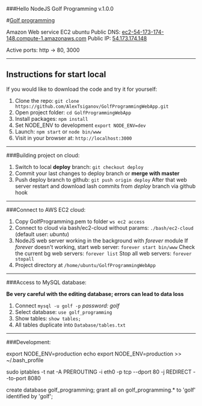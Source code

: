 ###Hello NodeJS Golf Programming v.1.0.0

#[Golf programming](http://ec2-54-173-174-148.compute-1.amazonaws.com)

Amazon Web service EC2 ubuntu
  Public DNS: [ec2-54-173-174-148.compute-1.amazonaws.com](http://ec2-54-173-174-148.compute-1.amazonaws.com)
  Public IP: [54.173.174.148](http://54.173.174.148/)

  Active ports: http -> 80, 3000

***

## Instructions for start local

If you would like to download the code and try it for yourself:

1. Clone the repo: `git clone https://github.com/AlexTsiganov/GolfProgrammingWebApp.git`
2. Open project folder: `cd GolfProgrammingWebApp`
3. Install packages: `npm install`
4. Set NODE_ENV to development `export NODE_ENV=dev`
5. Launch: `npm start` or `node bin/www`
6. Visit in your browser at: `http://localhost:3000`

***

###Building project on cloud:

1. Switch to local **deploy** branch: `git checkout deploy`
2. Commit your last changes to deploy branch or **merge with master**
3. Push deploy branch to github: `git push origin deploy`
   After that web server restart and download lash commits from *deploy* branch via github hook

***

###Connect to AWS EC2 cloud:

1. Copy GolfProgramming.pem to folder `ws ec2 access`
2. Connect to cloud via bash/ec2-cloud without params: `./bash/ec2-cloud` (default user: *ubuntu*)
3. NodeJS web server working in the background with *forever* module
  If *forever* doesn't working, start web server: `forever start bin/www`
  Check the current bg web servers: `forever list`
  Stop all web servers: `forever stopall`
4. Project directory at `/home/ubuntu/GolfProgrammingWebApp`

***

###Access to MySQL database:

**Be very careful with the editing database; errors can lead to data loss**

1. Connect `mysql -u golf -p` *password: golf*
2. Select database: `use golf_programming`
3. Show tables: `show tables;`
4. All tables duplicate into `Database/tables.txt`

***

###Development:

export NODE_ENV=production
echo export NODE_ENV=production >> ~/.bash_profile

sudo iptables -t nat -A PREROUTING -i eth0 -p tcp --dport 80 -j REDIRECT --to-port 8080

create database golf_programming;
grant all on golf_programming.* to 'golf' identified by 'golf';
